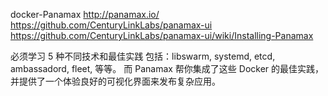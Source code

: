 docker-Panamax
	http://panamax.io/
	https://github.com/CenturyLinkLabs/panamax-ui
	https://github.com/CenturyLinkLabs/panamax-ui/wiki/Installing-Panamax

必须学习 5 种不同技术和最佳实践
包括：libswarm, systemd, etcd, ambassadord, fleet, 等等。
而 Panamax 帮你集成了这些 Docker 的最佳实践，并提供了一个体验良好的可视化界面来发布复杂应用。